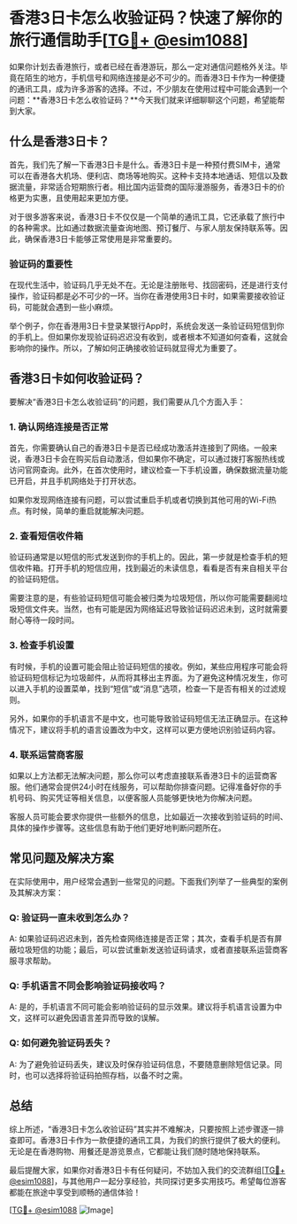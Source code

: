 # 香港3日卡怎么收验证码？快速了解你的旅行通信助手[[TG💪+ @esim1088](https://t.me/s/esim1088)]

如果你计划去香港旅行，或者已经在香港游玩，那么一定对通信问题格外关注。毕竟在陌生的地方，手机信号和网络连接是必不可少的。而香港3日卡作为一种便捷的通讯工具，成为许多游客的选择。不过，不少朋友在使用过程中可能会遇到一个问题：**香港3日卡怎么收验证码？**今天我们就来详细聊聊这个问题，希望能帮到大家。

## 什么是香港3日卡？

首先，我们先了解一下香港3日卡是什么。香港3日卡是一种预付费SIM卡，通常可以在香港各大机场、便利店、商场等地购买。这种卡支持本地通话、短信以及数据流量，非常适合短期旅行者。相比国内运营商的国际漫游服务，香港3日卡的价格更为实惠，且使用起来更加方便。

对于很多游客来说，香港3日卡不仅仅是一个简单的通讯工具，它还承载了旅行中的各种需求。比如通过数据流量查询地图、预订餐厅、与家人朋友保持联系等。因此，确保香港3日卡能够正常使用是非常重要的。

### 验证码的重要性

在现代生活中，验证码几乎无处不在。无论是注册账号、找回密码，还是进行支付操作，验证码都是必不可少的一环。当你在香港使用3日卡时，如果需要接收验证码，可能就会遇到一些小麻烦。

举个例子，你在香港用3日卡登录某银行App时，系统会发送一条验证码短信到你的手机上。但如果你发现验证码迟迟没有收到，或者根本不知道如何查看，这就会影响你的操作。所以，了解如何正确接收验证码就显得尤为重要了。

## 香港3日卡如何收验证码？

要解决“香港3日卡怎么收验证码”的问题，我们需要从几个方面入手：

### 1. 确认网络连接是否正常

首先，你需要确认自己的香港3日卡是否已经成功激活并连接到了网络。一般来说，香港3日卡会在购买后自动激活，但如果你不确定，可以通过拨打客服热线或访问官网查询。此外，在首次使用时，建议检查一下手机设置，确保数据流量功能已开启，并且手机网络处于打开状态。

如果你发现网络连接有问题，可以尝试重启手机或者切换到其他可用的Wi-Fi热点。有时候，简单的重启就能解决问题。

### 2. 查看短信收件箱

验证码通常是以短信的形式发送到你的手机上的。因此，第一步就是检查手机的短信收件箱。打开手机的短信应用，找到最近的未读信息，看看是否有来自相关平台的验证码短信。

需要注意的是，有些验证码短信可能会被归类为垃圾短信，所以你可能需要翻阅垃圾短信文件夹。当然，也有可能是因为网络延迟导致验证码迟迟未到，这时就需要耐心等待一段时间。

### 3. 检查手机设置

有时候，手机的设置可能会阻止验证码短信的接收。例如，某些应用程序可能会将验证码短信标记为垃圾邮件，从而将其移出主界面。为了避免这种情况发生，你可以进入手机的设置菜单，找到“短信”或“消息”选项，检查一下是否有相关的过滤规则。

另外，如果你的手机语言不是中文，也可能导致验证码短信无法正确显示。在这种情况下，建议将手机的语言设置改为中文，这样可以更方便地识别验证码内容。

### 4. 联系运营商客服

如果以上方法都无法解决问题，那么你可以考虑直接联系香港3日卡的运营商客服。他们通常会提供24小时在线服务，可以帮助你排查问题。记得准备好你的手机号码、购买凭证等相关信息，以便客服人员能够更快地为你解决问题。

客服人员可能会要求你提供一些额外的信息，比如最近一次接收到验证码的时间、具体的操作步骤等。这些信息有助于他们更好地判断问题所在。

## 常见问题及解决方案

在实际使用中，用户经常会遇到一些常见的问题。下面我们列举了一些典型的案例及其解决方案：

### Q: 验证码一直未收到怎么办？
A: 如果验证码迟迟未到，首先检查网络连接是否正常；其次，查看手机是否有屏蔽垃圾短信的功能；最后，可以尝试重新发送验证码请求，或者直接联系运营商客服寻求帮助。

### Q: 手机语言不同会影响验证码接收吗？
A: 是的，手机语言不同可能会影响验证码的显示效果。建议将手机语言设置为中文，这样可以避免因语言差异而导致的误解。

### Q: 如何避免验证码丢失？
A: 为了避免验证码丢失，建议及时保存验证码信息，不要随意删除短信记录。同时，也可以选择将验证码拍照存档，以备不时之需。

## 总结

综上所述，“香港3日卡怎么收验证码”其实并不难解决，只要按照上述步骤逐一排查即可。香港3日卡作为一款便捷的通讯工具，为我们的旅行提供了极大的便利。无论是在香港购物、用餐还是游览景点，它都能让我们随时随地保持联系。

最后提醒大家，如果你对香港3日卡有任何疑问，不妨加入我们的交流群组[[TG💪+ @esim1088](https://t.me/s/esim1088)]，与其他用户一起分享经验，共同探讨更多实用技巧。希望每位游客都能在旅途中享受到顺畅的通信体验！

[[TG💪+ @esim1088](https://t.me/s/esim1088) ![Image](https://i.postimg.cc/4NQfJmqS/Snipaste-2025-05-13-00-14-12.png)]